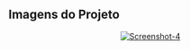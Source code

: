 ## Imagens do Projeto

<div align="center">
<a href="https://imgbb.com/"><img src="https://i.ibb.co/z4nXJgp/Screenshot-4.png" alt="Screenshot-4" border="0"></a>
</div>
